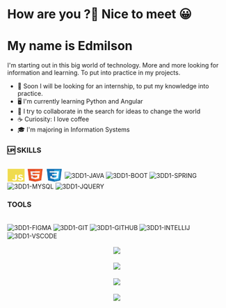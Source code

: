 <h1>How are you ?👋  Nice to meet 😀</h1>
<h1 >My name is Edmilson</h1>

<p>I'm starting out in this big world of technology. More and more looking for information and learning. To put into practice in my projects.</p>

- 💼 Soon I will be looking for an internship, to put my knowledge into practice.
- 🖥️ I'm currently learning Python and Angular
- 👯 I try to collaborate in the search for ideas to change the world
- ☕ Curiosity: I love coffee 
- 🎓 I'm majoring in Information Systems
 
<h3>🆙 SKILLS</h3>
<div style="display: inline_block"><br>
  <img align="center" alt="3DD1-Js" height="30" width="40" src="https://raw.githubusercontent.com/devicons/devicon/master/icons/javascript/javascript-plain.svg">  
  <img align="center" alt="3DD1-HTML" height="30" width="40" src="https://raw.githubusercontent.com/devicons/devicon/master/icons/html5/html5-original.svg">
  <img align="center" alt="3DD1-CSS" height="30" width="40" src="https://raw.githubusercontent.com/devicons/devicon/master/icons/css3/css3-original.svg">
  <img align="center" alt="3DD1-JAVA" height="30" width="40" src="https://cdn.jsdelivr.net/gh/devicons/devicon/icons/java/java-original.svg">
  <img align="center" alt="3DD1-BOOT" height="30" width="40" src="https://cdn.jsdelivr.net/gh/devicons/devicon/icons/bootstrap/bootstrap-plain-wordmark.svg">
  <img align="center" alt="3DD1-SPRING" height="30" width="40" src="https://cdn.jsdelivr.net/gh/devicons/devicon/icons/spring/spring-original.svg">
  <img align="center" alt="3DD1-MYSQL" height="30" width="40" src="https://cdn.jsdelivr.net/gh/devicons/devicon/icons/mysql/mysql-original.svg">
  <img align="center" alt="3DD1-JQUERY" height="30" width="40" src="https://cdn.jsdelivr.net/gh/devicons/devicon/icons/jquery/jquery-original-wordmark.svg">
   
</div>
<h3>TOOLS</h3>
<div style="display: inline_block"><br>
  <img align="center" alt="3DD1-FIGMA" height="30" width="40" src="https://cdn.jsdelivr.net/gh/devicons/devicon/icons/figma/figma-original.svg">  
  <img align="center" alt="3DD1-GIT" height="30" width="40" src="https://cdn.jsdelivr.net/gh/devicons/devicon/icons/git/git-original.svg">
  <img align="center" alt="3DD1-GITHUB" height="30" width="40" src="https://cdn.jsdelivr.net/gh/devicons/devicon/icons/github/github-original.svg">
  <img align="center" alt="3DD1-INTELLIJ" height="30" width="40" src="https://cdn.jsdelivr.net/gh/devicons/devicon/icons/intellij/intellij-original.svg">
  <img align="center" alt="3DD1-VSCODE" height="30" width="40" src="https://cdn.jsdelivr.net/gh/devicons/devicon/icons/vscode/vscode-original.svg"> 
   
</div>


<br>
<div align="center">  
  <img src="https://github-readme-stats.vercel.app/api?username=3DD1&show_icons=true&theme=tokyonight&card_width=500px&include_all_commits=true&count_private=true"/>
 </div>
 <br/>
<div align="center">
 <img src="https://github-readme-streak-stats.herokuapp.com?user=3DD1&theme=tokyonight&card_width=500px&date_format=j%20M%5B%20Y%5D"/>   
</div>
<br/>
<div align="center">
    <img src="https://github-readme-stats.vercel.app/api/wakatime?username=3DD1&card_width=500px"/>  
</div>
<br/>
<div align="center">
 <img src="https://github-readme-stats.vercel.app/api/top-langs/?username=3DD1&layout=compact&langs_count=7&theme=tokyonight&card_width=500px"/>
</div>

  


